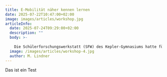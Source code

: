 ```yaml
---
title: E-Mobilität näher kennen lernen
date: 2025-07-22T10:47:00+02:00
image: images/articles/workshop.jpg
articleInfo:
  date: 2025-07-24T09:29:00+02:00
  description: ""
  body: >-
    
    Die Schülerforschungswerkstatt (SFW) des Kepler-Gymnasiums hatte für interessierte Schülerinnen und Schüler der 9., 10. und 11. Jahrgangsstufe ein besonderes Angebot: In Kooperation mit der Firma Nexans autoelectric aus Floß wurde an vier Terminen im April und Mai 2023 ein Workshop abgehalten, in dessen Verlauf den Jugendlichen das Thema E-Mobilität nähergebracht werden sollte.In der ersten Einheit stellte Herr Döllinger von der Firma Nexans autoelectric die Grundlagen der Elektro-Mobilität anhand einiger Anschauungsstücke vor. Nach einer Darlegung der Geschichte der E-Mobilität wurde der Unterschied des elektrischen Antriebs von einem konventionellen Antrieb geklärt. Gemeinsam mit den SchülerInnen erörterte Herr Döllinger die Chancen und die Schwierigkeiten der E-Mobilität. Anschließend wurden die Fragen geklärt, wie der Ladeprozess funktioniert und worin sich reine Elektroautos und Hybride unterscheiden. Zum Abschluss der ersten Einheit zeigten der Nexans-Mitarbeiter Herr Döllinger und die Mitarbeiterin Frau Reiter den TeilnehmerInnen das mitgebrachte E-Auto.Zur zweiten Einheit besuchte das Running Snail Racing Team der OTH Amberg-Weiden mit ihrem neuesten Rennwagen das Kepler-Gymnasium. Dabei handelt es sich um ein Formula Student-Team, in dem Studierende der OTH selbstständig Rennwagen bauen, die mittlerweile rein mit E-Antrieb fahren. Hierbei wurde den SchülerInnen gezeigt, wie sich der Rennwagen von einem „normalen“ E-Auto unterscheidet, worauf bei der Konstruktion geachtet wird und wie die Entwicklung abläuft.Eine Woche später stand die Exkursion nach Floß zur Firmenzentrale auf dem Programm. Dabei besichtigten die Jugendlichen das Labor und die CAD-Konstruktion. Sie lernten, wie sich das Berufsbild des Ingenieurs in der Automobilbranche konkret gestaltet und welche Arbeitsschritte bis zum fertigen Hochvoltkabelsatz nötig sind. Besonderen Eindruck machte bei den Schülern das Verscheißen und Prüfen der Komponenten sowie das Durchbrennen eines Leitungssatzes.Zum Abschluss des Workshops wurde den Schülerinnen und Schülern in einer vierten Einheit Einblicke in die Zukunft der Mobilität gegeben. Frau Boes, Mitarbeiterin der Firma Nexans autoelectric, veranschaulichte dabei die Lebensdauer einer Batterie, zeigte ihre Schwächen auf und stellte alternative Ladeformen vor. Dabei ging sie darauf ein, an welchen Innovationen bereits geforscht wird und mit welchen neuen Technologien sich das Unternehmen bereits befasst. Anschließend konnten die Jugendlichen jeweils selbst unter Anleitung von Frau Reiter und Frau Bös eine Adapterplatte für die Ladeleitung zusammenbauen.Als Rückmeldung äußerten die Jugendlichen, dass der Workshop eine gelungene Aktion darstellte, da er durch die Praxisnähe einen guten Einblick in die Berufswelt der Automobilbranche gab.
  image: /images/articles/workshop-4.jpg
  author: M. Lindner
---
```

Das ist ein Test
